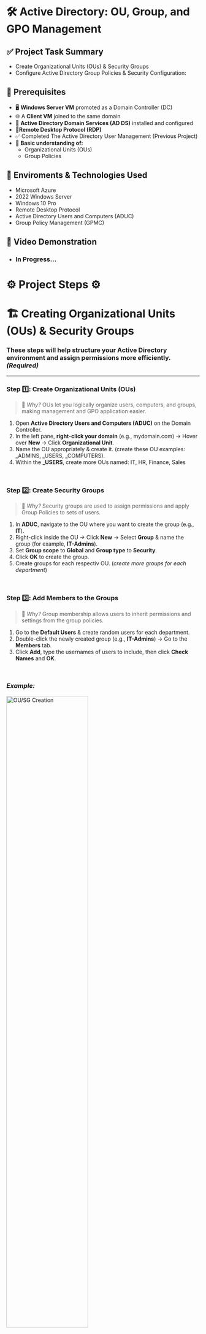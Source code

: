<h1>  🛠️ Active Directory: OU, Group, and GPO Management </h1>

## ✅ Project Task Summary

- Create Organizational Units (OUs) & Security Groups
- Configure Active Directory Group Policies & Security Configuration:

## 📌 Prerequisites
- 🖥️ **Windows Server VM** promoted as a Domain Controller (DC)
- 🌐 A **Client VM** joined to the same domain
- 💼 **Active Directory Domain Services (AD DS)** installed and configured
- 📡**Remote Desktop Protocol (RDP)**
- ✅ Completed The Active Directory User Management (Previous Project)
- 🧠 **Basic understanding of:**
  - Organizational Units (OUs)
  - Group Policies
    
## 🔗 Enviroments & Technologies Used 
-  Microsoft Azure
-  2022 Windows Server
-  Windows 10 Pro
-  Remote Desktop Protocol
-  Active Directory Users and Computers (ADUC)
-  Group Policy Management (GPMC)

  ## 🎥 Video Demonstration

- ### In Progress...

<h1> ⚙️ Project Steps ⚙️ </h1>

# 🏗️ Creating Organizational Units (OUs) & Security Groups

 ### These steps will help structure your Active Directory environment and assign permissions more efficiently. *(Required)*

---

### Step 1️⃣: Create Organizational Units (OUs)

> 📌 *Why?* OUs let you logically organize users, computers, and groups, making management and GPO application easier.

1. Open **Active Directory Users and Computers (ADUC)** on the Domain Controller.
2. In the left pane, **right-click your domain** (e.g., mydomain.com) → Hover over **New** → Click **Organizational Unit**.
3. Name the OU appropriately & create it. (create these OU examples: _ADMINS, _USERS, _COMPUTERS).
4. Within the **_USERS**, create more OUs named: IT, HR, Finance, Sales 


<br>

### Step 2️⃣: Create Security Groups

> 📌 *Why?* Security groups are used to assign permissions and apply Group Policies to sets of users.

1. In **ADUC**, navigate to the OU where you want to create the group (e.g., **IT**).
2. Right-click inside the OU → Click **New** → Select **Group** & name the group (for example, **IT-Admins**).
3. Set **Group scope** to **Global** and **Group type** to **Security**.
4. Click **OK** to create the group.
5. Create groups for each respectiv OU.
   (*create more groups for each department*)


<br>

### Step 3️⃣: Add Members to the Groups

> 📌 *Why?* Group membership allows users to inherit permissions and settings from the group policies.

1. Go to the **Default Users** & create random users for each department.
2. Double-click the newly created group (e.g., **IT-Admins**) → Go to the **Members** tab.
3. Click **Add**, type the usernames of users to include, then click **Check Names** and **OK**.


<br>

### *Example:*

<p>
<img src="https://imgur.com/qxMVqs3.png" height="65%" width="65%" alt="OU/SG Creation">
</p>


<br>
<br>
<br>

# 🛡️ Active Directory Group Policy & Security Configuration

> 📌 *Why?* Helps prevent unauthorized access by enforcing strong password practices for anyone under the domain.

## Step 1️⃣: Editing the Default Domain Policy & Enforcing Strong Password Policies

Open **Group Policy Management** on the Domain Controller.
1. Expand your domain in GPMC, Locate **Default Domain Policy** → Right-click → **Edit**.
2. Navigate to:
  Computer Configuration → Policies → Windows Settings → Security Settings → Account Policies → Password Policy
3. Configure the following under Password Policy:
  - **Enforce password history**: 24 passwords remembered
  - **Maximum password age**: 90 days
  - **Minimum password length**: 12 characters
  - **Password must meet complexity requirements**: Enabled
   

<p>
<img src="https://imgur.com/wdK5Qko.png" height="85%" width="90%" alt="Password GP">
</p>

<br>

## Step 2️⃣: Enforcing Group Policy Settings for Specific Departments

>📌 *Why?* Secures administrative tasks by assigning them only to approved users.

1. In GPMC, go to the **IT-Admins** group, Right-click → **Create a GPO in this domain, and link it here** → Name: IT-Admin Policies.
2. Right-click → Edit GPO:
  - Computer Configuration → Policies → Windows Settings → Security Settings → Local Policies → User Rights Assignment
3. Grant these permissions to **IT-Admins, Administrators** group:
  - Allow Log on locally
  - Allow log on through Remote Desktop Services


<p>
<img src="https://imgur.com/xHl7F4A.png" height="85%" width="90%" alt="IT-ADMIN GP">
</p>


<br>

## Step 2️⃣.1️⃣: Restrict Access for Finance group:

> 📌 *Why?* Maintains security and compliance for sensitive departments.

1. Link a new GPO to the **Finance** OU. Name it **Finance-Restricted Policy**.
2. Right-click → Edit GPO
3. Prevent CMD access:
    User Configuration → Policies → Administrative Templates → System → Prevent access to the command prompt → Enabled
        ✅ Apply the Policy 

4. Restrict access to the C: drive:
    User Configuration → Administrative Templates → Windows Components → File Explorer → Hide specified drives in My Computer → Restrict C:
        ✅ Apply the Policy



<br>
     
<p>
<img src="https://imgur.com/s0QhENY.png" height="85%" width="90%" alt="IT-ADMIN GP">
</p>

<p>
<img src="https://imgur.com/7wRJ9c6.png" height="85%" width="90%" alt="IT-ADMIN GP">
</p>


